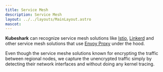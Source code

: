 ```yaml
---
title: Service Mesh
description: Service Mesh
layout: ../../layouts/MainLayout.astro
mascot: 
---
```


**Kubeshark** can recognize service mesh solutions like [Istio](https://istio.io/), [Linkerd](https://linkerd.io/) and other service mesh solutions that use [Envoy Proxy](https://www.envoyproxy.io/) under the hood.

Even though the service meshe solutions known for encrypting the traffic between regional nodes, we capture
the unencrypted traffic simply by detecting their network interfaces and without doing any kernel tracing.